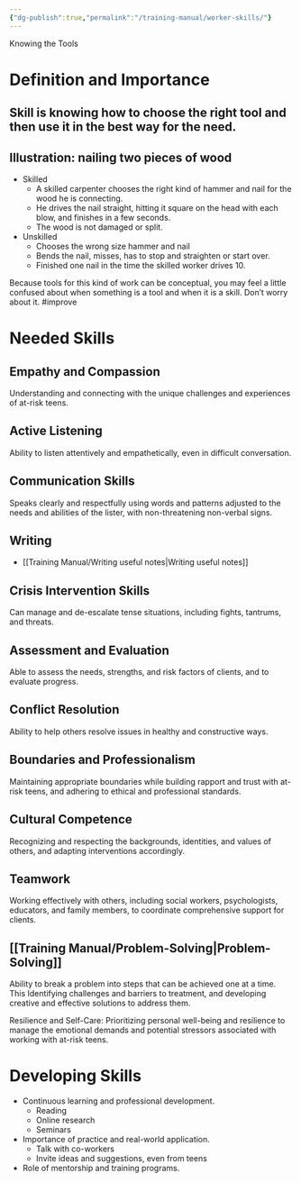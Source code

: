 ```yaml
---
{"dg-publish":true,"permalink":"/training-manual/worker-skills/"}
---
```


Knowing the Tools
# Definition and Importance

## Skill is knowing how to choose the right tool and then use it in the best way for the need.
## Illustration: nailing two pieces of wood
- Skilled
	- A skilled carpenter chooses the right kind of hammer and nail for the wood he is connecting.
	- He drives the nail straight, hitting it square on the head with each blow, and finishes in a few seconds.
	- The wood is not damaged or split. 
- Unskilled
	- Chooses the wrong size hammer and nail
	- Bends the nail, misses, has to stop and straighten or start over. 
	- Finished one nail in the time the skilled worker drives 10.

Because tools for this kind of work can be conceptual, you may feel a little confused about when something is a tool and when it is a skill. Don’t worry about it. #improve

# Needed Skills

## Empathy and Compassion
Understanding and connecting with the unique challenges and experiences of at-risk teens.

## Active Listening
Ability to listen attentively and empathetically, even in difficult conversation.

## Communication Skills
Speaks clearly and respectfully using words and patterns adjusted to the needs and abilities of the lister, with non-threatening non-verbal signs.
## Writing
- [[Training Manual/Writing useful notes\|Writing useful notes]]

## Crisis Intervention Skills 
Can manage and de-escalate tense situations, including fights, tantrums, and threats.

## Assessment and Evaluation
Able to assess the needs, strengths, and risk factors of clients, and to evaluate progress.

## Conflict Resolution
Ability to help others resolve issues in healthy and constructive ways.

## Boundaries and Professionalism
Maintaining appropriate boundaries while building rapport and trust with at-risk teens, and adhering to ethical and professional standards.

## Cultural Competence
Recognizing and respecting the backgrounds, identities, and values of others, and adapting interventions accordingly.

## Teamwork
Working effectively with others, including social workers, psychologists, educators, and family members, to coordinate comprehensive support for clients.

## [[Training Manual/Problem-Solving\|Problem-Solving]]
Ability to break a problem into steps that can be achieved one at a time. This Identifying challenges and barriers to treatment, and developing creative and effective solutions to address them.

Resilience and Self-Care: Prioritizing personal well-being and resilience to manage the emotional demands and potential stressors associated with working with at-risk teens.

# Developing Skills

- Continuous learning and professional development.
	- Reading
	- Online research
	- Seminars
- Importance of practice and real-world application.
	- Talk with co-workers
	- Invite ideas and suggestions, even from teens
- Role of mentorship and training programs.